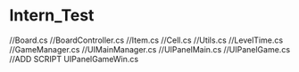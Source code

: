 # Intern_Test
//Board.cs
//BoardController.cs
//Item.cs
//Cell.cs
//Utils.cs
//LevelTime.cs
//GameManager.cs
//UIMainManager.cs
//UIPanelMain.cs
//UIPanelGame.cs
//ADD SCRIPT UIPanelGameWin.cs
